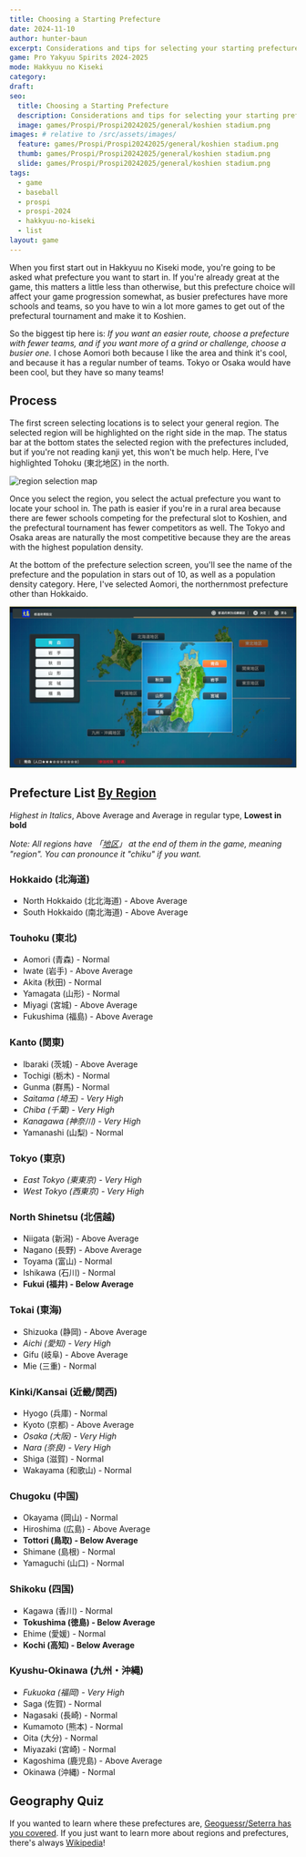 ```yaml
---
title: Choosing a Starting Prefecture
date: 2024-11-10
author: hunter-baun
excerpt: Considerations and tips for selecting your starting prefecture
game: Pro Yakyuu Spirits 2024-2025
mode: Hakkyuu no Kiseki
category: 
draft: 
seo:
  title: Choosing a Starting Prefecture
  description: Considerations and tips for selecting your starting prefecture
  image: games/Prospi/Prospi20242025/general/koshien stadium.png
images: # relative to /src/assets/images/
  feature: games/Prospi/Prospi20242025/general/koshien stadium.png
  thumb: games/Prospi/Prospi20242025/general/koshien stadium.png
  slide: games/Prospi/Prospi20242025/general/koshien stadium.png
tags:
  - game
  - baseball
  - prospi
  - prospi-2024
  - hakkyuu-no-kiseki
  - list
layout: game
---
```

When you first start out in Hakkyuu no Kiseki mode, you're going to be asked what prefecture you want to start in. If you're already great at the game, this matters a little less than otherwise, but this prefecture choice will affect your game progression somewhat, as busier prefectures have more schools and teams, so you have to win a lot more games to get out of the prefectural tournament and make it to Koshien.

So the biggest tip here is: *If you want an easier route, choose a prefecture with fewer teams, and if you want more of a grind or challenge, choose a busier one.* I chose Aomori both because I like the area and think it's cool, and because it has a regular number of teams. Tokyo or Osaka would have been cool, but they have so many teams!

## Process
The first screen selecting locations is to select your general region. The selected region will be highlighted on the right side in the map. The status bar at the bottom states the selected region with the prefectures included, but if you're not reading kanji yet, this won't be much help. Here, I've highlighted Tohoku (東北地区) in the north.

![region selection map](</assets/images/games/Prospi/Prospi20242025/HakkyuNoKiseki/Start/prefecture region selection map.png>)

Once you select the region, you select the actual prefecture you want to locate your school in. The path is easier if you're in a rural area because there are fewer schools competing for the prefectural slot to Koshien, and the prefectural tournament has fewer competitors as well. The Tokyo and Osaka areas are naturally the most competitive because they are the areas with the highest population density.

At the bottom of the prefecture selection screen, you'll see the name of the prefecture and the population in stars out of 10, as well as a population density category. Here, I've selected Aomori, the northernmost prefecture other than Hokkaido.

![region selection map](</assets/images/games/Prospi/Prospi20242025/HakkyuNoKiseki/Start/prefecture map tohoku inset.png>)


## Prefecture List [By Region](https://en.wikipedia.org/wiki/List_of_regions_of_Japan)
*Highest in Italics*, Above Average and Average in regular type, **Lowest in bold**

*Note: All regions have 「[地区](https://jisho.org/word/%E5%9C%B0%E5%8C%BA)」 at the end of them in the game, meaning "region". You can pronounce it "chiku" if you want.*

### Hokkaido (北海道)
* North Hokkaido (北北海道) - Above Average
* South Hokkaido (南北海道)  - Above Average

### Touhoku (東北)
* Aomori (青森) - Normal
* Iwate (岩手) - Above Average
* Akita (秋田) - Normal
* Yamagata (山形) - Normal
* Miyagi (宮城) - Above Average
* Fukushima (福島) - Above Average

### Kanto (関東)
* Ibaraki (茨城) - Above Average
* Tochigi (栃木) - Normal
* Gunma (群馬) - Normal
* *Saitama (埼玉) - Very High*
* *Chiba (千葉) - Very High*
* *Kanagawa (神奈川) - Very High*
* Yamanashi (山梨) - Normal

### Tokyo (東京)
* *East Tokyo (東東京) - Very High*
* *West Tokyo (西東京) - Very High*

### North Shinetsu (北信越)
* Niigata (新潟) - Above Average
* Nagano (長野) - Above Average
* Toyama (富山) - Normal
* Ishikawa (石川) - Normal
* **Fukui (福井) - Below Average**

### Tokai (東海)
* Shizuoka (静岡) - Above Average
* *Aichi (愛知) - Very High*
* Gifu (岐阜) - Above Average
* Mie (三重) - Normal

### Kinki/Kansai (近畿/関西)
* Hyogo (兵庫) - Normal
* Kyoto (京都) - Above Average
* *Osaka (大阪) - Very High*
* *Nara (奈良) - Very High*
* Shiga (滋賀) - Normal
* Wakayama (和歌山) - Normal
　　
### Chugoku (中国)
* Okayama (岡山) - Normal
* Hiroshima (広島) - Above Average
* **Tottori (鳥取) - Below Average**
* Shimane (島根) - Normal
* Yamaguchi (山口) - Normal

### Shikoku (四国)
* Kagawa (香川) - Normal
* **Tokushima (徳島) - Below Average**
* Ehime (愛媛) - Normal
* **Kochi (高知) - Below Average**

### Kyushu-Okinawa (九州・沖縄)
* *Fukuoka (福岡) - Very High*
* Saga (佐賀) - Normal
* Nagasaki (長崎) - Normal
* Kumamoto (熊本) - Normal
* Oita (大分) - Normal
* Miyazaki (宮崎) - Normal
* Kagoshima (鹿児島) - Above Average
* Okinawa (沖縄) - Normal

## Geography Quiz
If you wanted to learn where these prefectures are, [Geoguessr/Seterra has you covered](https://www.geoguessr.com/vgp/3184). If you just want to learn more about regions and prefectures, there's always [Wikipedia](https://en.wikipedia.org/wiki/List_of_regions_of_Japan)!